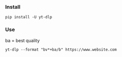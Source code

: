 ### Install

```
pip install -U yt-dlp
```

### Use

ba = best quality

```
yt-dlp --format "bv*+ba/b" https://www.website.com
```
